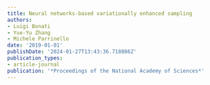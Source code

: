 ```yaml
---
title: Neural networks-based variationally enhanced sampling
authors:
- Luigi Bonati
- Yue-Yu Zhang
- Michele Parrinello
date: '2019-01-01'
publishDate: '2024-01-27T13:43:36.718086Z'
publication_types:
- article-journal
publication: '*Proceedings of the National Academy of Sciences*'
---
```

